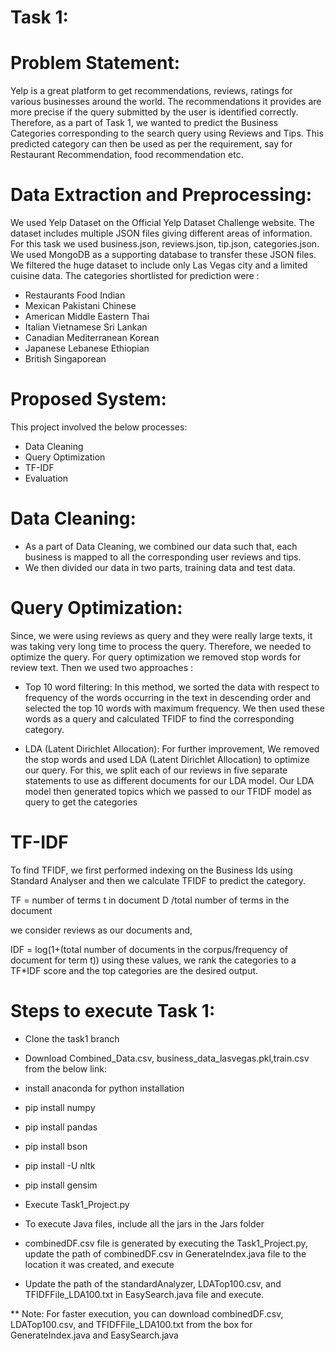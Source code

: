 # Task 1:

# Problem Statement:
Yelp is a great platform to get recommendations, reviews, ratings for various businesses around the world. The recommendations it provides are more precise if the query submitted by the user is identified correctly. Therefore, as a part of Task 1, we wanted to predict the Business Categories corresponding to the search query using Reviews and Tips. This predicted category can then be used as per the requirement, say for Restaurant Recommendation, food recommendation etc. 

# Data Extraction and Preprocessing:
We used Yelp Dataset on the Official Yelp Dataset Challenge website. The dataset includes multiple JSON files giving different areas of information. For this task we used business.json, reviews.json, tip.json, categories.json. We used MongoDB as a supporting database to transfer these JSON files. We filtered the huge dataset to include only Las Vegas city and a limited cuisine data. The categories shortlisted for prediction were :
- Restaurants Food Indian 
- Mexican Pakistani Chinese  
- American Middle Eastern Thai
- Italian Vietnamese Sri Lankan
- Canadian Mediterranean Korean
- Japanese Lebanese Ethiopian
- British Singaporean

# Proposed System:
This project involved the below processes:
- Data Cleaning
- Query Optimization
- TF-IDF
- Evaluation

# Data Cleaning:
- As a part of Data Cleaning, we combined our data such that, each business is mapped to all the corresponding user reviews and tips.
- We then divided our data in two parts, training data and test data.

# Query Optimization:
Since, we were using reviews as query and they were really large texts, it was taking very long time to process the query. Therefore, we needed to optimize the query. For query optimization we removed stop words for review text. Then we used two approaches :

- Top 10 word filtering:
  In this method, we sorted the data with respect to frequency of the words occurring in the text in descending order and selected the top 10 words with maximum frequency. We then used these words as a query and calculated TFIDF to find the corresponding category.
  
- LDA (Latent Dirichlet Allocation):
  For further improvement, We removed the stop words and used LDA (Latent Dirichlet Allocation) to optimize our query. For this, we split each of our reviews in five separate statements to use as different documents for our LDA model. Our LDA model then generated topics which we passed to our TFIDF model as query to get the categories

# TF-IDF
To find TFIDF, we first performed indexing on the Business Ids using Standard Analyser and then we calculate TFIDF to predict the category.

TF = number of terms t in document D /total number of terms in the document

we consider reviews as our documents and, 

IDF = log(1+(total number of documents in the corpus/frequency of document for term t))
using these values, we rank the categories to a TF\*IDF score and the top categories are the desired output.

# Steps to execute Task 1:
- Clone the task1 branch
- Download Combined_Data.csv, business_data_lasvegas.pkl,train.csv from the below link:

- install anaconda for python installation
- pip install numpy
- pip install pandas
- pip install bson
- pip install -U nltk
- pip install gensim
- Execute Task1_Project.py
- To execute Java files, include all the jars in the Jars folder
- combinedDF.csv file is generated by executing the Task1_Project.py, update the path of combinedDF.csv in GenerateIndex.java file to the location it was created, and execute
- Update the path of the standardAnalyzer, LDATop100.csv, and TFIDFFile_LDA100.txt in EasySearch.java file and execute.

** Note: For faster execution, you can download combinedDF.csv, LDATop100.csv, and TFIDFFile_LDA100.txt from the box for GenerateIndex.java and EasySearch.java
